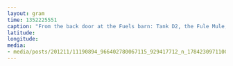 ```yaml
---
layout: gram
time: 1352225551
caption: "From the back door at the Fuels barn: Tank D2, the Fule Mule, and the old MOGAS Day Tank."
latitude: 
longitude: 
media:
- media/posts/201211/11190894_966402780067115_929417712_n_17842309711000351.jpg
---
```

